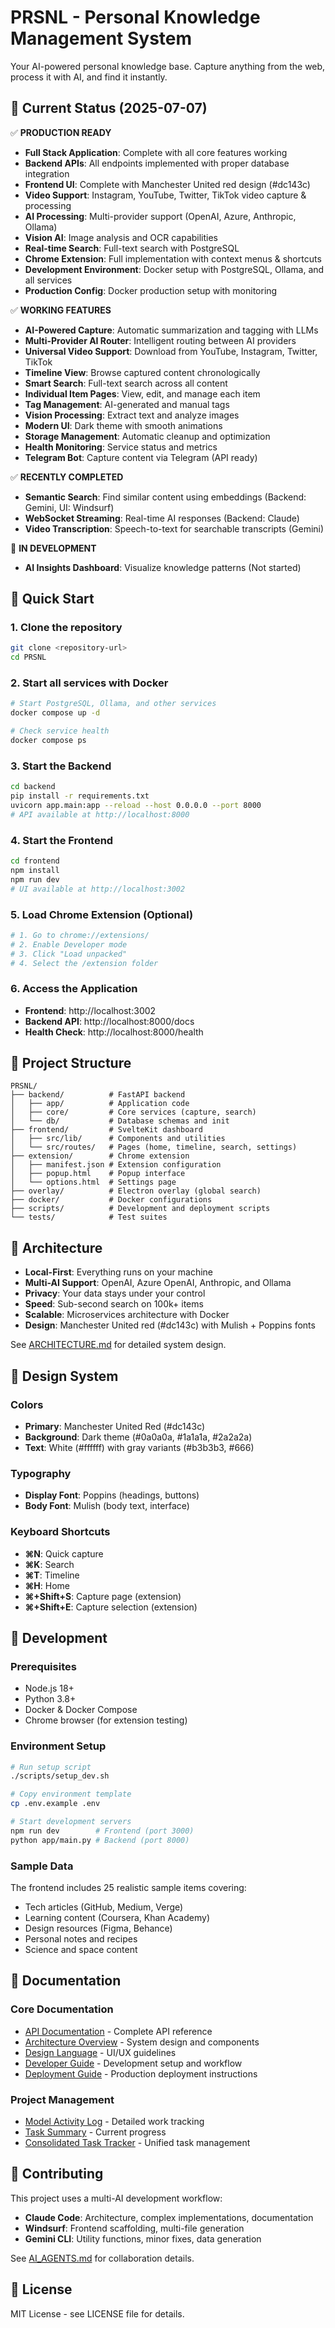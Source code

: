 # PRSNL - Personal Knowledge Management System

Your AI-powered personal knowledge base. Capture anything from the web, process it with AI, and find it instantly.

## 🎯 Current Status (2025-07-07)

✅ **PRODUCTION READY**
- **Full Stack Application**: Complete with all core features working
- **Backend APIs**: All endpoints implemented with proper database integration
- **Frontend UI**: Complete with Manchester United red design (#dc143c)
- **Video Support**: Instagram, YouTube, Twitter, TikTok video capture & processing
- **AI Processing**: Multi-provider support (OpenAI, Azure, Anthropic, Ollama)
- **Vision AI**: Image analysis and OCR capabilities
- **Real-time Search**: Full-text search with PostgreSQL
- **Chrome Extension**: Full implementation with context menus & shortcuts
- **Development Environment**: Docker setup with PostgreSQL, Ollama, and all services
- **Production Config**: Docker production setup with monitoring

✅ **WORKING FEATURES**
- **AI-Powered Capture**: Automatic summarization and tagging with LLMs
- **Multi-Provider AI Router**: Intelligent routing between AI providers
- **Universal Video Support**: Download from YouTube, Instagram, Twitter, TikTok
- **Timeline View**: Browse captured content chronologically
- **Smart Search**: Full-text search across all content
- **Individual Item Pages**: View, edit, and manage each item
- **Tag Management**: AI-generated and manual tags
- **Vision Processing**: Extract text and analyze images
- **Modern UI**: Dark theme with smooth animations
- **Storage Management**: Automatic cleanup and optimization
- **Health Monitoring**: Service status and metrics
- **Telegram Bot**: Capture content via Telegram (API ready)

✅ **RECENTLY COMPLETED**
- **Semantic Search**: Find similar content using embeddings (Backend: Gemini, UI: Windsurf)
- **WebSocket Streaming**: Real-time AI responses (Backend: Claude)
- **Video Transcription**: Speech-to-text for searchable transcripts (Gemini)

🚧 **IN DEVELOPMENT**
- **AI Insights Dashboard**: Visualize knowledge patterns (Not started)

## 🚀 Quick Start

### 1. Clone the repository
```bash
git clone <repository-url>
cd PRSNL
```

### 2. Start all services with Docker
```bash
# Start PostgreSQL, Ollama, and other services
docker compose up -d

# Check service health
docker compose ps
```

### 3. Start the Backend
```bash
cd backend
pip install -r requirements.txt
uvicorn app.main:app --reload --host 0.0.0.0 --port 8000
# API available at http://localhost:8000
```

### 4. Start the Frontend
```bash
cd frontend
npm install
npm run dev
# UI available at http://localhost:3002
```

### 5. Load Chrome Extension (Optional)
```bash
# 1. Go to chrome://extensions/
# 2. Enable Developer mode
# 3. Click "Load unpacked"
# 4. Select the /extension folder
```

### 6. Access the Application
- **Frontend**: http://localhost:3002
- **Backend API**: http://localhost:8000/docs
- **Health Check**: http://localhost:8000/health

## 📁 Project Structure

```
PRSNL/
├── backend/          # FastAPI backend
│   ├── app/          # Application code
│   ├── core/         # Core services (capture, search)
│   └── db/           # Database schemas and init
├── frontend/         # SvelteKit dashboard  
│   ├── src/lib/      # Components and utilities
│   └── src/routes/   # Pages (home, timeline, search, settings)
├── extension/        # Chrome extension
│   ├── manifest.json # Extension configuration
│   ├── popup.html    # Popup interface
│   └── options.html  # Settings page
├── overlay/          # Electron overlay (global search)
├── docker/           # Docker configurations
├── scripts/          # Development and deployment scripts
└── tests/            # Test suites
```

## 🧠 Architecture

- **Local-First**: Everything runs on your machine
- **Multi-AI Support**: OpenAI, Azure OpenAI, Anthropic, and Ollama
- **Privacy**: Your data stays under your control
- **Speed**: Sub-second search on 100k+ items
- **Scalable**: Microservices architecture with Docker
- **Design**: Manchester United red (#dc143c) with Mulish + Poppins fonts

See [ARCHITECTURE.md](./ARCHITECTURE.md) for detailed system design.

## 🎨 Design System

### Colors
- **Primary**: Manchester United Red (#dc143c)
- **Background**: Dark theme (#0a0a0a, #1a1a1a, #2a2a2a)
- **Text**: White (#ffffff) with gray variants (#b3b3b3, #666)

### Typography
- **Display Font**: Poppins (headings, buttons)
- **Body Font**: Mulish (body text, interface)

### Keyboard Shortcuts
- **⌘N**: Quick capture
- **⌘K**: Search
- **⌘T**: Timeline
- **⌘H**: Home
- **⌘+Shift+S**: Capture page (extension)
- **⌘+Shift+E**: Capture selection (extension)

## 🔧 Development

### Prerequisites
- Node.js 18+
- Python 3.8+
- Docker & Docker Compose
- Chrome browser (for extension testing)

### Environment Setup
```bash
# Run setup script
./scripts/setup_dev.sh

# Copy environment template
cp .env.example .env

# Start development servers
npm run dev        # Frontend (port 3000)
python app/main.py # Backend (port 8000)
```

### Sample Data
The frontend includes 25 realistic sample items covering:
- Tech articles (GitHub, Medium, Verge)
- Learning content (Coursera, Khan Academy)
- Design resources (Figma, Behance)
- Personal notes and recipes
- Science and space content

## 📖 Documentation

### Core Documentation
- [API Documentation](./API_DOCUMENTATION.md) - Complete API reference
- [Architecture Overview](./ARCHITECTURE.md) - System design and components
- [Design Language](./DESIGN_LANGUAGE.md) - UI/UX guidelines
- [Developer Guide](./DEVELOPER_GUIDE.md) - Development setup and workflow
- [Deployment Guide](./DEPLOYMENT_GUIDE.md) - Production deployment instructions

### Project Management
- [Model Activity Log](./MODEL_ACTIVITY_LOG.md) - Detailed work tracking
- [Task Summary](./TASK_SUMMARY.md) - Current progress
- [Consolidated Task Tracker](./CONSOLIDATED_TASK_TRACKER.md) - Unified task management

## 🤝 Contributing

This project uses a multi-AI development workflow:
- **Claude Code**: Architecture, complex implementations, documentation
- **Windsurf**: Frontend scaffolding, multi-file generation
- **Gemini CLI**: Utility functions, minor fixes, data generation

See [AI_AGENTS.md](../docs/ai-collaboration/AI_AGENTS.md) for collaboration details.

## 📝 License

MIT License - see LICENSE file for details.